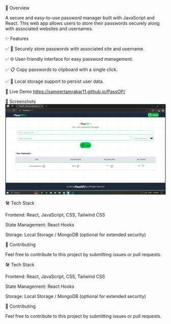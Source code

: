 🚀 Overview

A secure and easy-to-use password manager built with JavaScript and React. This web app allows users to store their passwords securely along with associated websites and usernames.

✨ Features

✅ 🔐 Securely store passwords with associated site and username.

✅ 🌐 User-friendly interface for easy password management.

✅ 📋 Copy passwords to clipboard with a single click.

✅ 🔄 Local storage support to persist user data.

🚀 Live Demo
https://sameertamrakar11.github.io/PassOP/

📸 Screenshots
![image alt](https://github.com/sameertamrakar11/PassOP/blob/4dc9e18dc9e9fe384a5867ba77e651111df1ccef/Screenshot%20(81).png
)

🛠️ Tech Stack

Frontend: React, JavaScript, CSS, Tailwind CSS

State Management: React Hooks

Storage: Local Storage / MongoDB (optional for extended security)

🤝 Contributing

Feel free to contribute to this project by submitting issues or pull requests.

🛠️ Tech Stack

Frontend: React, JavaScript, CSS, Tailwind CSS

State Management: React Hooks

Storage: Local Storage / MongoDB (optional for extended security)

🤝 Contributing

Feel free to contribute to this project by submitting issues or pull requests.
